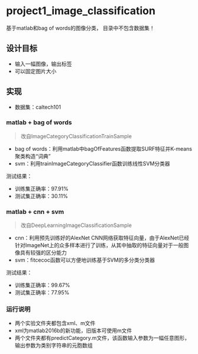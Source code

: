 # project1_image_classification

基于matlab和bag of words的图像分类，
目录中不包含数据集！

## 设计目标

- 输入一幅图像，输出标签
- 可以固定图片大小

## 实现

- 数据集：caltech101

### matlab + bag of words

>改自ImageCategoryClassificationTrainSample

- bag of words：利用matlab中bagOfFeatures函数提取SURF特征并K-means聚类构造“词典”
- svm：利用trainImageCategoryClassifier函数训练线性SVM分类器

测试结果：
- 训练集正确率：97.91%
- 测试集正确率：30.11%


### matlab + cnn + svm

> 改自DeepLearningImageClassificationSample

- cnn：利用预先训练好的AlexNet CNN网络获取特征向量，由于AlexNet已经针对ImageNet上的众多样本进行了训练，从其中抽取的特征向量对于一般图像具有较强的区分能力
- svm：fitcecoc函数可以方便地训练基于SVM的多分类分类器

测试结果：
- 训练集正确率：99.67%
- 测试集正确率：77.95%

### 运行说明

- 两个实验文件夹都包含xml、m文件
- xml为matlab2016b的新功能，旧版本可使用m文件
- 两个文件夹都有predictCategory.m文件，该函数输入参数为一幅任意图形，输出参数为类别字符串的元胞数组

